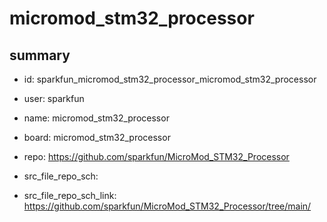 # micromod_stm32_processor
 
## summary 
* id: sparkfun_micromod_stm32_processor_micromod_stm32_processor
* user: sparkfun
* name: micromod_stm32_processor
* board: micromod_stm32_processor
* repo: https://github.com/sparkfun/MicroMod_STM32_Processor



* src_file_repo_sch: 
* src_file_repo_sch_link: https://github.com/sparkfun/MicroMod_STM32_Processor/tree/main/






